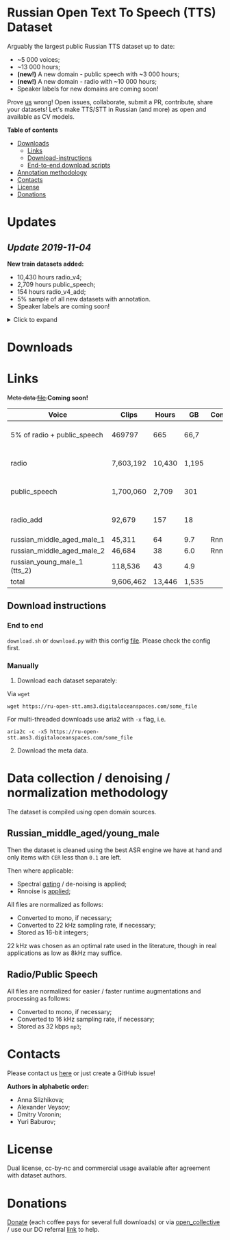 # **Russian Open Text To Speech (TTS) Dataset**

Arguably the largest public Russian TTS dataset up to date:
- ~5 000 voices;
- ~13 000 hours;
- **(new!)** A new domain - public speech with ~3 000 hours;
- **(new!)** A new domain - radio with ~10 000 hours;
- Speaker labels for new domains are coming soon!

Prove [us](mailto:open_stt@googlegroups.com) wrong!
Open issues, collaborate, submit a PR, contribute, share your datasets!
Let's make TTS/STT in Russian (and more) as open and available as CV models.

**Table of contents**
  - [Downloads](https://github.com/snakers4/open_tts/#downloads)
    - [Links](https://github.com/snakers4/open_tts/#links)
    - [Download-instructions](https://github.com/snakers4/open_tts/#download-instructions)
    - [End-to-end download scripts](https://github.com/snakers4/open_tts/#end-to-end-download-scripts)
  - [Annotation methodology](https://github.com/snakers4/open_tts/#annotation-methodology)
  - [Contacts](https://github.com/snakers4/open_tts/#contacts)
  - [License](https://github.com/snakers4/open_tts/#license)
  - [Donations](https://github.com/snakers4/open_tts/#donations)

# **Updates**

## **_Update 2019-11-04_**

**New train datasets added:**

- 10,430 hours radio_v4;
- 2,709 hours public_speech;
- 154 hours radio_v4_add;
- 5% sample of all new datasets with annotation.
- Speaker labels are coming soon!

<details>
  <summary>Click to expand</summary>

    ## **_Update 2019-06-28_**

    `russian_young_male_1` added (~43 hours)
  
    ## **_Update 2019-05-24_**

    It's alive!
    Looking for collaborators)
    
</details>

# **Downloads**

# **Links**

~~Meta data [file](https://ru-open-tts.ams3.digitaloceanspaces.com/public_tts_df_02.csv).~~**Coming soon!**

| Voice                      | Clips  | Hours | GB  | Comment  | Links          | Md5sum                             |
|----------------------------|--------|-------|-----|----------|---------------|------------------------------------|
| 5% of radio + public_speech | 469797 | 665 | 66,7| | [mp3+txt](https://ru-open-stt.ams3.cdn.digitaloceanspaces.com/radio_pspeech_sample_mp3.tar.gz), [manifest file](https://ru-open-stt.ams3.cdn.digitaloceanspaces.com/radio_pspeech_sample_manifest.csv) | `84397631475426f505babbb73b4197d9` |
| radio                   | 7,603,192| 10,430| 1,195 |      | [mp3](https://ru-open-stt.ams3.cdn.digitaloceanspaces.com/radio_v4_mp3.tar.gz), [txt](https://forms.gle/nosMaNgj8MWKm99d9), [manifest file](https://ru-open-stt.ams3.cdn.digitaloceanspaces.com/radio_v4_manifest.csv),  | `7c2273a5b8c3cc10df3754dbe9c783e1` |
| public_speech              | 1,700,060| 2,709 | 301 |        | [mp3](https://ru-open-stt.ams3.cdn.digitaloceanspaces.com/public_speech_mp3.tar.gz), [txt](https://forms.gle/nosMaNgj8MWKm99d9), [manifest file](https://ru-open-stt.ams3.cdn.digitaloceanspaces.com/public_speech_manifest.csv),  | `d41f3f21d3cb9328de3cd6a530a70832` |
| radio_add               |  92,679  |   157 | 18  |        | [mp3](https://ru-open-stt.ams3.cdn.digitaloceanspaces.com/radio_v4_add_mp3.tar.gz), [txt](https://forms.gle/nosMaNgj8MWKm99d9), [manifest file](https://ru-open-stt.ams3.cdn.digitaloceanspaces.com/radio_v4_add_manifest.csv),  | `ae00489678836b92e3a65d2ee8b51960` |
| russian_middle_aged_male_1 | 45,311 | 64    | 9.7 | Rnnoise  | [wav+txt](https://ru-open-tts.ams3.digitaloceanspaces.com/russian_middle_aged_male_1.tar.gz)      | `f1157d6dfd07c302c23cfe7dcb0298f5` |
| russian_middle_aged_male_2 | 46,684 | 38    | 6.0 | Rnnoise  | [wav+txt](https://ru-open-tts.ams3.digitaloceanspaces.com/russian_middle_aged_male_2.tar.gz)      | `059ab6b3e5fa77319f7bf20e594fc133` |
| russian_young_male_1 (tts_2)     | 118,536 | 43    |  4.9   |          | [wav+txt](https://ru-open-tts.ams3.digitaloceanspaces.com/tts_2.tar.gz)      | `403c90662beb51ac9a39d64b879e0f1b` |
| total                      | 9,606,462 | 13,446 |  1,535 |          |               |  |

## **Download instructions**

### End to end

`download.sh` or `download.py` with this config [file]((https://github.com/snakers4/open_tts/blob/master/md5sum.lst)). Please check the config first.

### Manually

1. Download each dataset separately:

  Via `wget`
  ```
  wget https://ru-open-stt.ams3.digitaloceanspaces.com/some_file
  ```

  For multi-threaded downloads use aria2 with `-x` flag, i.e.
  ```
  aria2c -c -x5 https://ru-open-stt.ams3.digitaloceanspaces.com/some_file
  ```

2. Download the meta data.

# **Data collection / denoising / normalization methodology**
The dataset is compiled using open domain sources.

## Russian_middle_aged/young_male
Then the dataset is cleaned using the best ASR engine we have at hand and only items with `CER` less than `0.1` are left.

Then where applicable:
- Spectral [gating](https://github.com/timsainb/noisereduce) / de-noising is applied;
- Rnnoise is [applied](https://github.com/xiph/rnnoise/issues/69);

All files are normalized as follows:
- Converted to mono, if necessary;
- Converted to 22 kHz sampling rate, if necessary;
- Stored as 16-bit integers;

22 kHz was chosen as an optimal rate used in the literature, though in real applications as low as 8kHz may suffice.

## Radio/Public Speech

All files are normalized for easier / faster runtime augmentations and processing as follows:

- Converted to mono, if necessary;
- Converted to 16 kHz sampling rate, if necessary;
- Stored as 32 kbps `mp3`;

# **Contacts**

Please contact us [here](mailto:open_stt@googlegroups.com) or just create a GitHub issue!

**Authors in alphabetic order:**
- Anna Slizhikova;
- Alexander Veysov;
- Dmitry Voronin;
- Yuri Baburov;

# **License**
Dual license, cc-by-nc and commercial usage available after agreement with dataset authors.


# **Donations**

[Donate](https://buymeacoff.ee/8oneCIN) (each coffee pays for several full downloads) or via [open_collective](https://opencollective.com/open_stt) / use our DO referral [link](https://sohabr.net/habr/post/357748/) to help.

